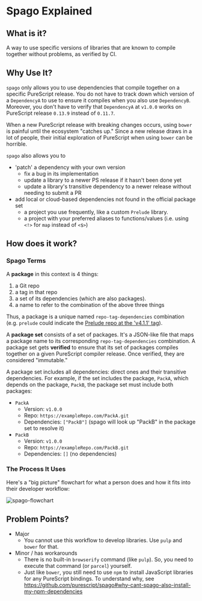 # Spago Explained

## What is it?

A way to use specific versions of libraries that are known to compile together without problems, as verified by CI.

## Why Use It?

`spago` only allows you to use dependencies that compile together on a specific PureScript release. You do not have to track down which version of a `DependencyA` to use to ensure it compiles when you also use `DependencyB`. Moreover, you don't have to verify that `DependencyA` at `v1.0.0` works on PureScript release `0.13.9` instead of `0.11.7`.

When a new PureScript release with breaking changes occurs, using `bower` is painful until the ecosystem "catches up." Since a new release draws in a lot of people, their initial exploration of PureScript when using `bower` can be horrible.

`spago` also allows you to
- 'patch' a dependency with your own version
    - fix a bug in its implementation
    - update a library to a newer PS release if it hasn't been done yet
    - update a library's transitive dependency to a newer release without needing to submit a PR
- add local or cloud-based dependencies not found in the official package set
    - a project you use frequently, like a custom `Prelude` library.
    - a project with your preferred aliases to functions/values (i.e. using `<!>` for `map` instead of `<$>`)

## How does it work?

### Spago Terms

A **package** in this context is 4 things:
1. a Git repo
2. a tag in that repo
3. a set of its dependencies (which are also packages).
4. a name to refer to the combination of the above three things

Thus, a package is a unique named `repo-tag-dependencies` combination (e.g. `prelude` could indicate the [Prelude repo at the 'v4.1.1' tag](https://github.com/purescript/purescript-prelude/tree/v4.1.1)).

A **package set** consists of a set of packages. It's a JSON-like file that maps a package name to its corresponding `repo-tag-dependencies` combination. A package set gets **verified** to ensure that its set of packages compiles together on a given PureScript compiler release. Once verified, they are considered "immutable."

A package set includes all dependencies: direct ones and their transitive dependencies. For example, if the set includes the package, `PackA`, which depends on the package, `PackB`, the package set must include both packages:
- `PackA`
    - Version: `v1.0.0`
    - Repo: `https://exampleRepo.com/PackA.git`
    - Dependencies: `["PackB"]` (spago will look up "PackB" in the package set to resolve it)
- `PackB`
    - Version: `v1.0.0`
    - Repo: `https://exampleRepo.com/PackB.git`
    - Dependencies: `[]` (no dependencies)

### The Process It Uses

Here's a "big picture" flowchart for what a person does and how it fits into their developer workflow:

![spago-flowchart](./assets/spago-flowchart.svg)

## Problem Points?

- Major
    - You cannot use this workflow to develop libraries. Use `pulp` and `bower` for that.
- Minor / has workarounds
    - There is no built-in `browserify` command (like `pulp`). So, you need to execute that command (or `parcel`) yourself.
    - Just like `bower`, you still need to use `npm` to install JavaScript libraries for any PureScript bindings. To understand why, see https://github.com/purescript/spago#why-cant-spago-also-install-my-npm-dependencies
